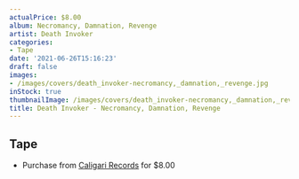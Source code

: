 ```yaml
---
actualPrice: $8.00
album: Necromancy, Damnation, Revenge
artist: Death Invoker
categories:
- Tape
date: '2021-06-26T15:16:23'
draft: false
images:
- /images/covers/death_invoker-necromancy,_damnation,_revenge.jpg
inStock: true
thumbnailImage: /images/covers/death_invoker-necromancy,_damnation,_revenge-thumb.jpg
title: Death Invoker - Necromancy, Damnation, Revenge
---
```


## Tape
* Purchase from [Caligari Records](https://caligarirecords.storenvy.com/products/31231417-death-invoker-necromancy-damnation-revenge) for $8.00
